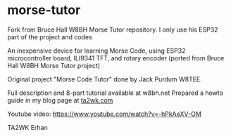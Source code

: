 # morse-tutor
Fork from Bruce Hall W8BH Morse Tutor repository. I only use his ESP32 part of the project and codes

An inexpensive device for learning Morse Code, using ESP32 microcontroller board, ILI9341 TFT, and rotary encoder (ported from Bruce Hall W8BH Morse Tutor project)

Original project "Morse Code Tutor" done by Jack Purdum W8TEE.

Full description and 8-part tutorial available at w8bh.net
Prepared a howto guide in my blog page at <a href="https://www.ta2wk.com">ta2wk.com</a>

Youtube video: <a href="https://www.youtube.com/watch?v=-hPkAeXV-OM">https://www.youtube.com/watch?v=-hPkAeXV-OM</a>

TA2WK Erhan


